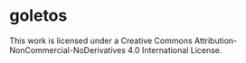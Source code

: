 # goletos
This work is licensed under a Creative Commons Attribution-NonCommercial-NoDerivatives 4.0 International License.
